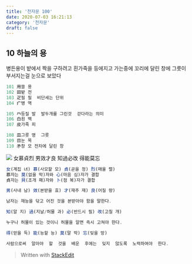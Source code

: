 ```yaml
---
title: '천자문 100'
date: 2020-07-03 16:21:13
category: '천자문'
draft: false
---
```


## 10 하늘의 용

병든용이 밭에서 짝을 구하려고
흰가죽을 등에지고 가는중에
꼬리에 달린 창에 그릇이 부서지는걸 눈으로 보았다

```js
101 用쓸 용
102 田밭 전
103 疋필 필  비단세는 단위
104 疒병 역

105 癶등질 발  발두개를 그린것  걷다라는 의미
106 白흰 백
107 皮가죽 피

108 皿그릇 명  그릇
109 目눈 목
110 矛창 모 전차에 달린 창
```
![](https://i.ibb.co/Zfcymb4/2020-07-05-3-28-16.png)
女慕貞烈  男效才良
知過必改  得能莫忘
```js
女(계집 녀) 慕(사모할 모) 貞(곧을 정) 烈(매울 렬)
慕자는 莫(없을 막)자와 心(마음 심)자가 결합
貞자는 貝(조개 패)자와 卜(점 복)자가 결합

男(사내 남) 效(본받을 효) 才(재주 재) 良(어질 량)

남자는 재능을 닦고 어진 것을 본받아야 함을 말한다.

知(알 지) 過(지날/허물 과) 必(반드시 필) 改(고칠 개)

누구나 허물이 있는 것이니 허물을 알면 즉시 고쳐야 한다.

得(얻을 득) 能(능할 능) 莫(말 막) 忘(잊을 망)

사람으로써  알아야  할  것을  배운  후에는  잊지  않도록  노력하여야  한다.
```

> Written with [StackEdit](https://stackedit.io/)
<!--stackedit_data:
eyJoaXN0b3J5IjpbMjEwOTI4NzIxNSwtMTY3MTYyODM2NCwyMT
A0MTE5NTk3LC05Njk4Nzg2MDNdfQ==
-->